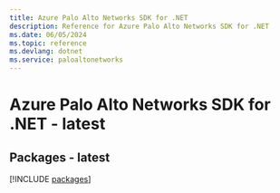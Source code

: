 ```yaml
---
title: Azure Palo Alto Networks SDK for .NET
description: Reference for Azure Palo Alto Networks SDK for .NET
ms.date: 06/05/2024
ms.topic: reference
ms.devlang: dotnet
ms.service: paloaltonetworks
---
```

# Azure Palo Alto Networks SDK for .NET - latest
## Packages - latest
[!INCLUDE [packages](palo-alto-networks-index.md)]